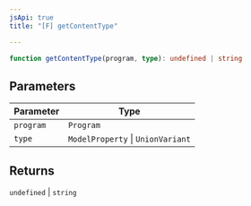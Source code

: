 ```yaml
---
jsApi: true
title: "[F] getContentType"

---
```

```ts
function getContentType(program, type): undefined | string
```

## Parameters

| Parameter | Type |
| ------ | ------ |
| `program` | `Program` |
| `type` | `ModelProperty` \| `UnionVariant` |

## Returns

`undefined` \| `string`
